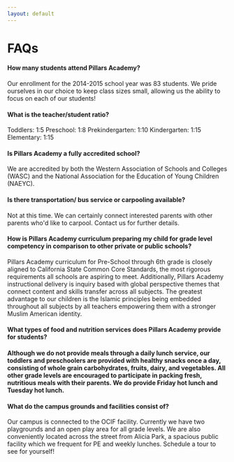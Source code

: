 ```yaml
---
layout: default
---
```


# FAQs

#### How many students attend Pillars Academy?

Our enrollment for the 2014-2015 school year was 83 students. We pride ourselves in our choice to keep class sizes small, allowing us the ability to focus on each of our students! 

#### What is the teacher/student ratio?

Toddlers: 1:5
Preschool: 1:8
Prekindergarten: 1:10
Kindergarten: 1:15
Elementary: 1:15

#### Is Pillars Academy a fully accredited school?

We are accredited by both the Western Association of Schools and Colleges (WASC) and the National Association for the Education of Young Children (NAEYC).

#### Is there transportation/ bus service or carpooling available?

Not at this time. We can certainly connect interested parents with other parents who'd like to carpool. Contact us for further details. 

#### How is Pillars Academy curriculum preparing my child for grade level competency in comparison to other private or public schools?

Pillars Academy curriculum for Pre-School through 6th grade is closely aligned to California State Common Core Standards, the most rigorous requirements all schools are aspiring to meet. Additionally, Pillars Academy instructional delivery is inquiry based with global perspective themes that connect content and skills transfer across all subjects. The greatest advantage to our children is the Islamic principles being embedded throughout all subjects by all teachers empowering them with a stronger Muslim American identity.

#### What types of food and nutrition services does Pillars Academy provide for students?

#### Although we do not provide meals through a daily lunch service, our toddlers and preschoolers are provided with healthy snacks once a day, consisting of whole grain carbohydrates, fruits, dairy, and vegetables. All other grade levels are encouraged to participate in packing fresh, nutritious meals with their parents. We do provide Friday hot lunch and Tuesday hot lunch.

#### What do the campus grounds and facilities consist of?

Our campus is connected to the OCIF facility. Currently we have two playgrounds and an open play area for all grade levels. We are also conveniently located across the street from Alicia Park, a spacious public facility which we frequent for PE and weekly lunches. Schedule a tour to see for yourself!
